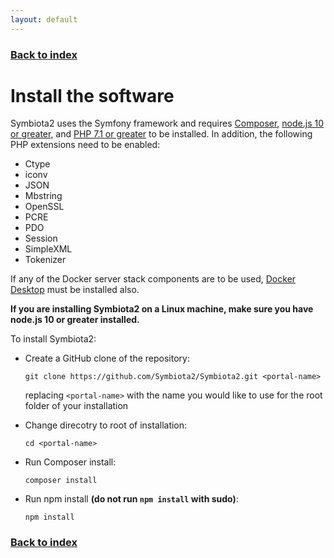 ```yaml
---
layout: default
---
```


### [Back to index](./index.html)

# Install the software

Symbiota2 uses the Symfony framework and requires [Composer](https://getcomposer.org/doc/00-intro.md), [node.js 10 or greater](https://nodejs.org/en/), and [PHP 7.1 or greater](http://php.net/manual/en/install.php) to be installed. In addition, the following PHP extensions need to be enabled:

- Ctype
- iconv
- JSON
- Mbstring
- OpenSSL
- PCRE
- PDO
- Session
- SimpleXML
- Tokenizer

If any of the Docker server stack components are to be used, [Docker Desktop](https://www.docker.com/products/docker-desktop)
must be installed also.

**If you are installing Symbiota2 on a Linux machine, make sure you have node.js 10 or greater installed.**

To install Symbiota2:

- Create a GitHub clone of the repository:

    `git clone https://github.com/Symbiota2/Symbiota2.git <portal-name>`
    
    replacing `<portal-name>` with the name you would like to use for the root folder of your installation
- Change direcotry to root of installation:
    
    `cd <portal-name>`
    
- Run Composer install:

  `composer install`
  
- Run npm install **(do not run `npm install` with sudo)**:
    
    `npm install`
    

### [Back to index](./index.html)
